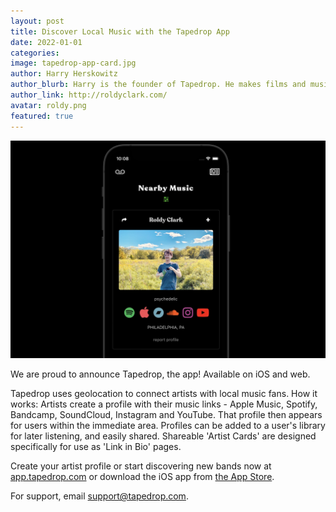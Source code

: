 ```yaml
---
layout: post
title: Discover Local Music with the Tapedrop App
date: 2022-01-01
categories:
image: tapedrop-app-card.jpg
author: Harry Herskowitz
author_blurb: Harry is the founder of Tapedrop. He makes films and music under the alias Roldy Clark.
author_link: http://roldyclark.com/
avatar: roldy.png
featured: true
---
```


![app screenshot](/assets/images/posts/tapedrop-app.jpg)

We are proud to announce Tapedrop, the app! Available on iOS and web.

Tapedrop uses geolocation to connect artists with local music fans. How it works: Artists create a profile with their music links - Apple Music, Spotify, Bandcamp, SoundCloud, Instagram and YouTube. That profile then appears for users within the immediate area. Profiles can be added to a user's library for later listening, and easily shared. Shareable 'Artist Cards' are designed specifically for use as 'Link in Bio' pages.

Create your artist profile or start discovering new bands now at [app.tapedrop.com](https://app.tapedrop.com) or download the iOS app from [the App Store](https://apps.apple.com/us/app/tapedrop/id1595625980).

For support, email support@tapedrop.com.
